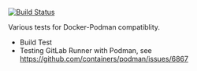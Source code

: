 [![Build Status](https://travis-ci.org/c-goes/podman-gitlab-testing.svg?branch=master)](https://travis-ci.org/c-goes/podman-gitlab-testing)

Various tests for Docker-Podman compatiblity.

- Build Test
- Testing GitLab Runner with Podman, see https://github.com/containers/podman/issues/6867
